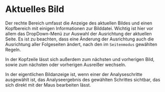 # Aktuelles Bild

Der rechte Bereich umfasst die Anzeige des aktuellen Bildes und einen Kopfbereich mit einigen Informationen zur Bilddatei. Wichtig ist hier vor allem das DropDown-Menü zur Auswahl der Ausrichtung der aktuellen Seite. Es ist zu beachten, dass eine Änderung der Ausrichtung auch die Ausrichtung aller Folgeseiten ändert, nach den im `Seitenmodus` gewählten Regeln. 

In der Kopfzeile lässt sich außerdem zum nächsten und vorherigen Bild, sowie zum nächsten oder vorherigen Ausreißer wechseln.

In der eigentlichen Bildanzeige ist, wenn einer der Analyseschritte ausgewählt ist, das Analyseergebnis des gewählten Schrittes sichtbar, das sich direkt mit der Maus bearbeiten lässt. 

